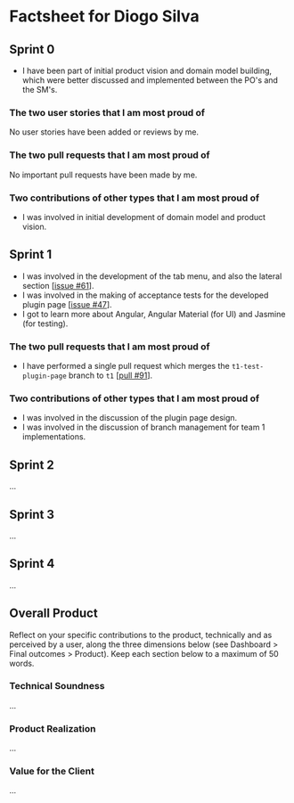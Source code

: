 # Factsheet for Diogo Silva

## Sprint 0

- I have been part of initial product vision and domain model building, which were better discussed and implemented between the PO's and the SM's.

### The two user stories that I am most proud of

No user stories have been added or reviews by me.

### The two pull requests that I am most proud of

No important pull requests have been made by me.

### Two contributions of other types that I am most proud of

- I was involved in initial development of domain model and product vision.

## Sprint 1

- I was involved in the development of the tab menu, and also the lateral section [[issue #61](https://github.com/orgs/FEUP-MEIC-DS-2023-1MEIC08/projects/2/views/1?pane=issue&itemId=41968938)].
- I was involved in the making of acceptance tests for the developed plugin page [[issue #47](https://github.com/orgs/FEUP-MEIC-DS-2023-1MEIC08/projects/2?pane=issue&itemId=41803252)].
- I got to learn more about Angular, Angular Material (for UI) and Jasmine (for testing).

### The two pull requests that I am most proud of

- I have performed a single pull request which merges the `t1-test-plugin-page` branch to `t1` [[pull #91](https://github.com/FEUP-MEIC-DS-2023-1MEIC08/VAXPRED/pull/91)].

### Two contributions of other types that I am most proud of

- I was involved in the discussion of the plugin page design.
- I was involved in the discussion of branch management for team 1 implementations.

## Sprint 2

...


## Sprint 3

...


## Sprint 4

...


## Overall Product

Reflect on your specific contributions to the product, technically and as perceived by a user, along the three dimensions below (see Dashboard > Final outcomes > Product). Keep each section below to a maximum of 50 words.


### Technical Soundness

...


### Product Realization

...


### Value for the Client

...
